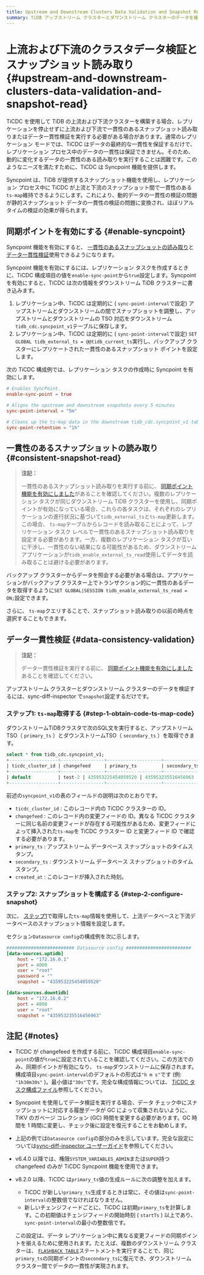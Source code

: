 ```yaml
---
title: Upstream and Downstream Clusters Data Validation and Snapshot Read
summary: TiDB アップストリーム クラスターとダウンストリーム クラスターのデータを確認する方法を学習します。
---
```


# 上流および下流のクラスタデータ検証とスナップショット読み取り {#upstream-and-downstream-clusters-data-validation-and-snapshot-read}

TiCDC を使用して TiDB の上流および下流クラスターを構築する場合、レプリケーションを停止せずに上流および下流で一貫性のあるスナップショット読み取りまたはデータ一貫性検証を実行する必要がある場合があります。通常のレプリケーション モードでは、TiCDC はデータの最終的な一貫性を保証するだけで、レプリケーション プロセス中のデータの一貫性は保証できません。そのため、動的に変化するデータの一貫性のある読み取りを実行することは困難です。このようなニーズを満たすために、TiCDC は Syncpoint 機能を提供します。

Syncpoint は、TiDB が提供するスナップショット機能を使用し、レプリケーション プロセス中に TiCDC が上流と下流のスナップショット間で一貫性のある`ts-map`維持できるようにします。これにより、動的データの一貫性の検証の問題が静的スナップショット データの一貫性の検証の問題に変換され、ほぼリアルタイムの検証の効果が得られます。

## 同期ポイントを有効にする {#enable-syncpoint}

Syncpoint 機能を有効にすると、 [一貫性のあるスナップショットの読み取り](#consistent-snapshot-read)と[データ一貫性検証](#data-consistency-validation)使用できるようになります。

Syncpoint 機能を有効にするには、レプリケーション タスクを作成するときに、TiCDC 構成項目の値を`enable-sync-point`から`true`設定します。Syncpoint を有効にすると、TiCDC は次の情報をダウンストリーム TiDB クラスターに書き込みます。

1.  レプリケーション中、TiCDC は定期的に ( `sync-point-interval`で設定) アップストリームとダウンストリームの間でスナップショットを調整し、アップストリームとダウンストリームの TSO 対応をダウンストリーム`tidb_cdc.syncpoint_v1`テーブルに保存します。
2.  レプリケーション中、TiCDC は定期的に ( `sync-point-interval`で設定) `SET GLOBAL tidb_external_ts = @@tidb_current_ts`実行し、バックアップ クラスターにレプリケートされた一貫性のあるスナップショット ポイントを設定します。

次の TiCDC 構成例では、レプリケーション タスクの作成時に Syncpoint を有効にします。

```toml
# Enables SyncPoint.
enable-sync-point = true

# Aligns the upstream and downstream snapshots every 5 minutes
sync-point-interval = "5m"

# Cleans up the ts-map data in the downstream tidb_cdc.syncpoint_v1 table every hour
sync-point-retention = "1h"
```

## 一貫性のあるスナップショットの読み取り {#consistent-snapshot-read}

> **注記：**
>
> 一貫性のあるスナップショット読み取りを実行する前に、 [同期ポイント機能を有効にしました](#enable-syncpoint)があることを確認してください。複数のレプリケーション タスクが同じダウンストリーム TiDB クラスターを使用し、同期ポイントが有効になっている場合、これらの各タスクは、それぞれのレプリケーションの進行状況に基づいて`tidb_external_ts`と`ts-map`更新します。この場合、 `ts-map`テーブルからレコードを読み取ることによって、レプリケーション タスク レベルで一貫性のあるスナップショット読み取りを設定する必要があります。一方、複数のレプリケーション タスクが互いに干渉し、一貫性のない結果になる可能性があるため、ダウンストリーム アプリケーションが`tidb_enable_external_ts_read`使用してデータを読み取ることは避ける必要があります。

バックアップ クラスターからデータを照会する必要がある場合は、アプリケーションがバックアップ クラスター上でトランザクション的に一貫性のあるデータを取得するように`SET GLOBAL|SESSION tidb_enable_external_ts_read = ON;`設定できます。

さらに、 `ts-map`クエリすることで、スナップショット読み取りの以前の時点を選択することもできます。

## データ一貫性検証 {#data-consistency-validation}

> **注記：**
>
> データ一貫性検証を実行する前に、 [同期ポイント機能を有効にしました](#enable-syncpoint)あることを確認してください。

アップストリーム クラスターとダウンストリーム クラスターのデータを検証するには、sync-diff-inspector で`snapshot`設定するだけです。

### ステップ1: <code>ts-map</code>取得する {#step-1-obtain-code-ts-map-code}

ダウンストリームTiDBクラスタで次のSQL文を実行すると、アップストリームTSO（ `primary_ts` ）とダウンストリームTSO（ `secondary_ts` ）を取得できます。

```sql
select * from tidb_cdc.syncpoint_v1;
+------------------+----------------+--------------------+--------------------+---------------------+
| ticdc_cluster_id | changefeed     | primary_ts         | secondary_ts       | created_at          |
+------------------+----------------+--------------------+--------------------+---------------------+
| default          | test-2 | 435953225454059520 | 435953235516456963 | 2022-09-13 08:40:15 |
+------------------+----------------+--------------------+--------------------+---------------------+
```

前述の`syncpoint_v1`の表のフィールドの説明は次のとおりです。

-   `ticdc_cluster_id` : このレコード内の TiCDC クラスターの ID。
-   `changefeed` : このレコード内の変更フィードの ID。異なる TiCDC クラスターに同じ名前の変更フィードが存在する可能性があるため、変更フィードによって挿入された`ts-map`を TiCDC クラスター ID と変更フィード ID で確認する必要があります。
-   `primary_ts` : アップストリーム データベース スナップショットのタイムスタンプ。
-   `secondary_ts` : ダウンストリーム データベース スナップショットのタイムスタンプ。
-   `created_at` : このレコードが挿入された時刻。

### ステップ2: スナップショットを構成する {#step-2-configure-snapshot}

次に、 [ステップ1](#step-1-obtain-ts-map)で取得した`ts-map`情報を使用して、上流データベースと下流データベースのスナップショット情報を設定します。

セクション`Datasource config`の構成例を次に示します。

```toml
######################### Datasource config ########################
[data-sources.uptidb]
    host = "172.16.0.1"
    port = 4000
    user = "root"
    password = ""
    snapshot = "435953225454059520"

[data-sources.downtidb]
    host = "172.16.0.2"
    port = 4000
    user = "root"
    snapshot = "435953235516456963"
```

## 注記 {#notes}

-   TiCDC が changefeed を作成する前に、TiCDC 構成項目`enable-sync-point`の値が`true`に設定されていることを確認してください。この方法でのみ、同期ポイントが有効になり、 `ts-map`ダウンストリームに保存されます。構成項目`sync-point-interval`のデフォルトの形式は`"h m s"`です (例: `"1h30m30s"` )。最小値は`"30s"`です。完全な構成情報については、 [TiCDC タスク構成ファイル](/ticdc/ticdc-changefeed-config.md)参照してください。
-   Syncpoint を使用してデータ検証を実行する場合、データ チェック中にスナップショットに対応する履歴データが GC によって収集されないように、TiKV のガベージ コレクション (GC) 時間を変更する必要があります。GC 時間を 1 時間に変更し、チェック後に設定を復元することをお勧めします。
-   上記の例では`Datasource config`の部分のみを示しています。完全な設定については[sync-diff-inspector ユーザーガイド](/sync-diff-inspector/sync-diff-inspector-overview.md)を参照してください。
-   v6.4.0 以降では、権限`SYSTEM_VARIABLES_ADMIN`または`SUPER`持つ changefeed のみが TiCDC Syncpoint 機能を使用できます。
-   v8.2.0 以降、TiCDC は`primary_ts`値の生成ルールに次の調整を加えます。

    -   TiCDC が新しい`primary_ts`生成するときは常に、その値は`sync-point-interval`の整数倍でなければなりません。
    -   新しいチェンジフィードごとに、TiCDC は初期`primary_ts`を計算します。この初期値はチェンジフィードの開始時刻 ( `startTs` ) 以上であり、 `sync-point-interval`の最小の整数倍です。

    この設定は、データ レプリケーション中に異なる変更フィードの同期ポイントを揃えるために使用されます。たとえば、複数のダウンストリーム クラスターは、 [`FLASHBACK TABLE`](/sql-statements/sql-statement-flashback-table.md)ステートメントを実行することで、同じ`primary_ts`の同期ポイントの`secondary_ts`に復元でき、ダウンストリーム クラスター間でデータの一貫性が実現されます。
